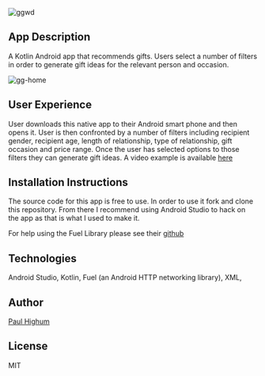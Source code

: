 ![ggwd](https://user-images.githubusercontent.com/26422138/37922149-071b2c58-30e9-11e8-9f56-fdb6a517df55.png)
<br>

## App Description
A Kotlin Android app that recommends gifts. Users select a number of filters in order to generate gift ideas for the relevant person and occasion.

![gg-home](https://user-images.githubusercontent.com/26422138/38378521-3d83a1ce-38bb-11e8-858e-9677e16d8605.png)


## User Experience
User downloads this native app to their Android smart phone and then opens it. User is then confronted by a number of filters including recipient gender, recipient age, length of relationship, type of relationship, gift occasion and price range. Once the user has selected options to those filters they can generate gift ideas. A video example is available [here](https://photos.app.goo.gl/v0cmoRXTZL1AgB9x1)

## Installation Instructions
The source code for this app is free to use. In order to use it fork and clone this repository. From there I recommend using Android Studio to hack on the app as that is what I used to make it.

For help using the Fuel Library please see their [github](https://github.com/kittinunf/Fuel)

## Technologies
Android Studio, Kotlin, Fuel (an Android HTTP networking library), XML, 

## Author
[Paul Highum](https://github.com/paulhighum)

## License
MIT
